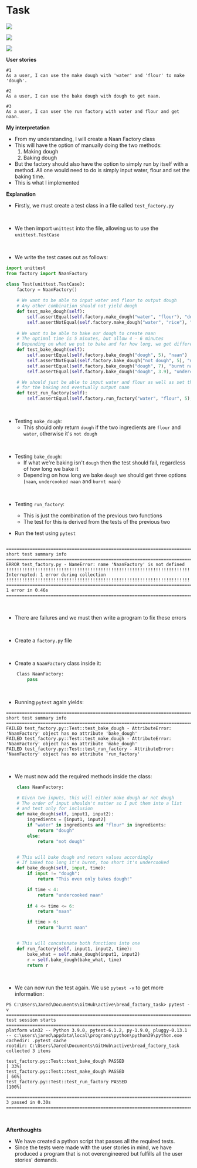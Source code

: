 # Task

![](images/t1.png)

![](images/t2.png)

![](images/t3.png)

**User stories**
```
#1
As a user, I can use the make dough with 'water' and 'flour' to make 'dough'.

#2
As a user, I can use the bake dough with dough to get naan.

#3
As a user, I can user the run factory with water and flour and get naan.
```

**My interpretation**
- From my understanding, I will create a Naan Factory class
- This will have the option of manually doing the two methods:
    1. Making dough
    2. Baking dough
- But the factory should also have the option to simply run by itself with a method. All one would need to do is simply input water, flour and set the baking time.
- This is what I implemented

**Explanation**
- Firstly, we must create a test class in a file called ```test_factory.py```

<br>

- We then import ```unittest``` into the file, allowing us to use the ```unittest.TestCase```

<br>

- We write the test cases out as follows:
```python
import unittest
from factory import NaanFactory

class Test(unittest.TestCase):
    factory = NaanFactory()
    
    # We want to be able to input water and flour to output dough
    # Any other combination should not yield dough
    def test_make_dough(self):
        self.assertEqual(self.factory.make_dough("water", "flour"), "dough")
        self.assertNotEqual(self.factory.make_dough("water", "rice"), "dough")
    
    # We want to be able to bake our dough to create naan
    # The optimal time is 5 minutes, but allow 4 - 6 minutes
    # Depending on what we put to bake and for how long, we get different results
    def test_bake_dough(self):
        self.assertEqual(self.factory.bake_dough("dough", 5), "naan")
        self.assertNotEqual(self.factory.bake_dough("not dough", 5), "naan")
        self.assertEqual(self.factory.bake_dough("dough", 7), "burnt naan")
        self.assertEqual(self.factory.bake_dough("dough", 3.9), "undercooked naan")

    # We should just be able to input water and flour as well as set the timing
    # for the baking and eventually output naan
    def test_run_factory(self):
        self.assertEqual(self.factory.run_factory("water", "flour", 5), "naan") 
```

<br>

- Testing ```make_dough```:
    - This should only return ```dough``` if the two ingredients are ```flour``` and ```water```, otherwise it's ```not dough```

<br>

- Testing ```bake_dough```:
    - If what we're baking isn't ```dough``` then the test should fail, regardless of how long we bake it
    - Depending on how long we bake ```dough``` we should get three options (```naan```, ```undercooked naan``` and ```burnt naan```)

<br>

- Testing ```run_factory```:
    - This is just the combination of the previous two functions
    - The test for this is derived from the tests of the previous two


- Run the test using ```pytest```
```

================================================================================================= short test summary info ================================================================================================== 
ERROR test_factory.py - NameError: name 'NaanFactory' is not defined
!!!!!!!!!!!!!!!!!!!!!!!!!!!!!!!!!!!!!!!!!!!!!!!!!!!!!!!!!!!!!!!!!!!!!!!!!!!!!!!!!!!!!!!!!! Interrupted: 1 error during collection !!!!!!!!!!!!!!!!!!!!!!!!!!!!!!!!!!!!!!!!!!!!!!!!!!!!!!!!!!!!!!!!!!!!!!!!!!!!!!!!!!!!!!!!!! 
===================================================================================================== 1 error in 0.46s =====================================================================================================
```

<br>

- There are failures and we must then write a program to fix these errors

<br>

- Create a ```factory.py``` file

<br>

- Create a ```NaanFactory``` class inside it:
```python
    Class NaanFactory:
        pass
```

<br>

- Running ```pytest``` again yields:
```
================================================================================================= short test summary info ==================================================================================================
FAILED test_factory.py::Test::test_bake_dough - AttributeError: 'NaanFactory' object has no attribute 'bake_dough'
FAILED test_factory.py::Test::test_make_dough - AttributeError: 'NaanFactory' object has no attribute 'make_dough'
FAILED test_factory.py::Test::test_run_factory - AttributeError: 'NaanFactory' object has no attribute 'run_factory'
```
<br>

- We must now add the required methods inside the class:
```python
    class NaanFactory:

    # Given two inputs, this will either make dough or not dough
    # The order of input shouldn't matter so I put them into a list
    # and test only for inclusion
    def make_dough(self, input1, input2):
        ingredients = [input1, input2]
        if "water" in ingredients and "flour" in ingredients:
            return "dough"
        else:
            return "not dough"


    # This will bake dough and return values accordingly
    # If baked too long it's burnt, too short it's undercooked
    def bake_dough(self, input, time):
        if input != "dough":
            return "This oven only bakes dough!"

        if time < 4:
            return "undercooked naan"
        
        if 4 <= time <= 6:
            return "naan"

        if time > 6:
            return "burnt naan"


    # This will concatenate both functions into one
    def run_factory(self, input1, input2, time):
        bake_what = self.make_dough(input1, input2)
        r = self.bake_dough(bake_what, time)
        return r
```

<br>

- We can now run the test again. We use ```pytest -v``` to get more information:
```
PS C:\Users\Jared\Documents\GitHub\active\bread_factory_task> pytest -v
=================================================================================================== test session starts ==================================================================================================== 
platform win32 -- Python 3.9.0, pytest-6.1.2, py-1.9.0, pluggy-0.13.1 -- c:\users\jared\appdata\local\programs\python\python39\python.exe
cachedir: .pytest_cache
rootdir: C:\Users\Jared\Documents\GitHub\active\bread_factory_task
collected 3 items                                                                                                                                                                                                            

test_factory.py::Test::test_bake_dough PASSED                                                                                                                                                                         [ 33%] 
test_factory.py::Test::test_make_dough PASSED                                                                                                                                                                         [ 66%] 
test_factory.py::Test::test_run_factory PASSED                                                                                                                                                                        [100%] 

==================================================================================================== 3 passed in 0.30s ===================================================================================================== 
```

<br>

**Afterthoughts**

- We have created a python script that passes all the required tests. 
- Since the tests were made with the user stories in mind, we have produced a program that is not overengineered but fulfills all the user stories' demands.

